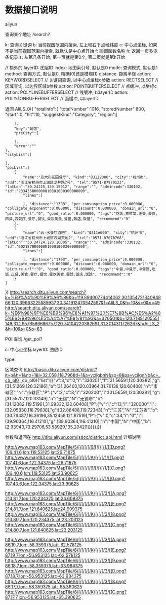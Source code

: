 数据接口说明
================

aliyun

查询某个地址
/search?

k: 查询关键词
b: 当前视图范围内搜索, 左上和右下点经纬度
c: 中心点坐标, 如果不是当前视图范围内搜索, 就默认是中心点开始
f: 回调函数名称
h: 返回一页多少条记录
s: 从第几条开始, 第一页就是第0个, 第二页就是第h开始

// 额外的
layerID: 图层ID
index: 地图索引号, 默认是0
mode: 查询模式, 默认是1
method: 查询方式, 默认是0, 精确(0)还是模糊(1)
distance: 距离半径
action: KEYWORDSELECT // 关键词查询, 以中心点坐标c参数
action: RECTSELECT // 区域查询, 以边界区域b参数
action: POINTBUFFERSELECT // 点缓冲, 以坐标c
action: POLYLINEBUFFERSELECT // 线缓冲, 以layerID
action: POLYGONBUFFERSELECT // 面缓冲, 以layerID

返回
AliLS_0({
    "totalInfo":{
        "totalNumber":1016,
        "storedNumber":800,
        "start":0,
        "hit":10,
        "suggestKind":"Category",
        "region":[

        ],
        "key":"餐馆",
        "preCity":[

        ],
        "error":""
    },
    "cityList":[

    ],
    "poiList":[
        {
            "name":"意大利花园餐厅", "kind":"03122000", "city":"杭州市", "add":"浙江省杭州市上城区龙井路7号", "tel":"0571-87979123", "latLon":"30.24225,120.15912", "range":"", "admincode":330102, "id":"233435800000010001000300000000",
            "lines":[

            ], "distance":"1383", "per_consumption_price":0.000000, "colligate_exponent":0.000000, "discount":0.000000, "domain_url":"0", "picture_url":"0", "good_ratio":0.000000, "tags":"吃饭,意式菜,正餐,美食,西餐,西餐厅,餐厅,餐饮,餐饮美食,餐馆,饭店,饭馆", "recommend":"0"
        },
        {
            "name":"云·水餐厅酒吧", "kind":"0311e600", "city":"杭州市", "add":"浙江省杭州市上城区西湖天地2", "tel":"0571-87070768", "latLon":"30.24724,120.16005", "range":"", "admincode":330102, "id":"602187000000010001000300000000",
            "lines":[

            ], "distance":"1703", "per_consumption_price":0.000000, "colligate_exponent":0.000000, "discount":0.000000, "domain_url":"0", "picture_url":"0", "good_ratio":0.000000, "tags":"中餐,中餐厅,中餐馆,吃饭,正餐,美食,餐厅,餐饮,餐饮美食,餐馆,饭店,饭馆", "recommend":"0"
        }
    ]
})
http://search.ditu.aliyun.com/search?k=%E9%A4%90%E9%A6%86&b=119.89400774414062,30.135473134094866,120.39663225585937,30.341912470542567&f=AliLS_0&h=10&s=0&o=49
http://search.ditu.aliyun.com/search?k=%E6%98%9F%E6%B9%96%E8%A1%97%20%E7%8B%AC%E5%A2%85%E6%B9%96%E5%A4%A7%E9%81%93&a=320501&b=120.71881205551148,31.29576566686757,120.74104220382691,31.3014311726267&f=AliLS_2&h=10&s=0&o=63


POI 查询
/get_poi?

c: 中心点坐标
layerID: 图层ID


type:

区域查询
http://basic.ditu.aliyun.com/district?it=p&h=1&nb=1&l=32.058,118.796&tl=1&a=vcilgbnN&sp=8&pa=vcilgnNb&c=_cb_pl0
_cb_pl0({"list":[{"v":3,"c":0,"i":"320201","l":[31.56591,120.30282],"g":[31.51269,120.32186],"b":[31.26400,120.03964,31.76138,120.60408],"n":"市辖区","N":"市辖区","P":{"v":2,"c":8,"i":"320200","l":[31.56591,120.30282],"g":[31.55707,120.33149],"n":"无锡","N":"无锡市","b":[31.12082,119.51961,31.99332,120.60408],"P":{"v":1,"c":13,"i":"320000","l":[32.05830,118.79638],"g":[32.86488,119.72343],"n":"江苏","N":"江苏省","b":[30.76487,116.36196,35.12458,121.97519],"P":{"v":0,"c":34,"i":"0","l":[39.90364,116.41210],"g":[39.90364,116.41210],"n":"中国","N":"中国","b":[2.93943,73.29706,53.58929,135.20420]}}}}]})

参数和返回在 http://ditu.aliyun.com/jsdoc/district_api.html 详细说明




http://www.map163.com/MapTile/5/[/[/[/[/9/[/[/[/1/[[D.png?106,41,6,lon:119.53125,lat:26.71875
http://www.map163.com/MapTile/5/[/[/[/[/A/[/[/[/1/[[1.png?107,41,6,lon:122.34375,lat:26.71875
http://www.map163.com/MapTile/5/[/[/[/[/9/[/[/[/1/[[C.png?106,40,6,lon:119.53125,lat:23.90625
http://www.map163.com/MapTile/5/[/[/[/[/A/[/[/[/1/[[0.png?107,40,6,lon:122.34375,lat:23.90625


http://www.map163.com/MapTile/6/[/[/[/[/K/[/[/[/3/[[A.png?213,81,7,lon:120.234375,lat:24.609375
http://www.map163.com/MapTile/6/[/[/[/[/K/[/[/[/3/[[E.png?214,81,7,lon:121.640625,lat:24.609375
http://www.map163.com/MapTile/6/[/[/[/[/K/[/[/[/3/[[8.png?213,80,7,lon:120.234375,lat:23.203125
http://www.map163.com/MapTile/6/[/[/[/[/K/[/[/[/3/[[C.png?214,80,7,lon:121.640625,lat:23.203125


http://www.map163.com/MapTile/6/[/[/[/[/K/[/[/[/3/[[A.png?86,19,7,lon:-58.359375,lat:-62.578125
http://www.map163.com/MapTile/6/[/[/[/[/K/[/[/[/3/[[E.png?87,19,7,lon:-56.953125,lat:-62.578125
http://www.map163.com/MapTile/6/[/[/[/[/K/[/[/[/3/[[9.png?86,18,7,lon:-58.359375,lat:-63.984375
http://www.map163.com/MapTile/6/[/[/[/[/K/[/[/[/3/[[D.png?87,18,7,lon:-56.953125,lat:-63.984375
http://www.map163.com/MapTile/6/[/[/[/[/K/[/[/[/3/[[8.png?86,17,7,lon:-58.359375,lat:-65.390625
http://www.map163.com/MapTile/6/[/[/[/[/K/[/[/[/3/[[C.png?87,17,7,lon:-56.953125,lat:-65.390625